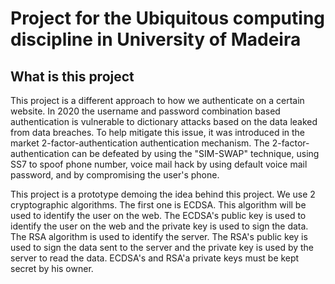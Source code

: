 # Project for the Ubiquitous computing discipline in University of Madeira

## What is this project
This project is a different approach to how we authenticate on a certain website. In 2020 the username and password combination based authentication is vulnerable to dictionary attacks based on the data leaked from data breaches. To help mitigate this issue, it was introduced in the market 2-factor-authentication authentication mechanism. The 2-factor-authentication can be defeated by using the "SIM-SWAP" technique, using SS7 to spoof phone number, voice mail hack by using default voice mail password, and by compromising the user's phone.

This project is a prototype demoing the idea behind this project. We use 2 cryptographic algorithms. The first one is ECDSA. This algorithm will be used to identify the user on the web. The ECDSA's public key is used to identify the user on the web and the private key is used to sign the data. The RSA algorithm is used to identify the server. The RSA's public key is used to sign the data sent to the server and the private key is used by the server to read the data. ECDSA's and RSA'a private keys must be kept secret by his owner.

